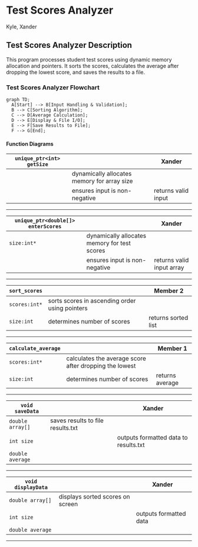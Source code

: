 # Test Scores Analyzer

Kyle, Xander

## Test Scores Analyzer Description
This program processes student test scores using dynamic memory allocation and pointers. It sorts the scores, calculates the average after dropping the lowest score, and saves the results to a file.

### Test Scores Analyzer Flowchart
```mermaid
graph TD;
  A[Start] --> B[Input Handling & Validation];
  B --> C[Sorting Algorithm];
  C --> D[Average Calculation];
  D --> E[Display & File I/O];
  E --> F[Save Results to File];
  F --> G[End];
```

#### Function Diagrams

| `unique_ptr<int> getSize`    |               |  Xander     |
| ------------------ | ------------- | ------------ |
|    | dynamically allocates memory for array size  |              |
|    | ensures input is non-negative  | returns valid input |
***
| `unique_ptr<double[]> enterScores`    |               |  Xander     |
| ------------------ | ------------- | ------------ |
| `size:int*`    | dynamically allocates memory for test scores  |              |
|    | ensures input is non-negative  | returns valid input array|
***
| `sort_scores`    |               |  Member 2   |
| ------------------ | ------------- | ------------ |
| `scores:int*`    | sorts scores in ascending order using pointers  |              |
| `size:int`     | determines number of scores  | returns sorted list |
***
| `calculate_average`    |               |  Member 1   |
| ------------------ | ------------- | ------------ |
| `scores:int*`    | calculates the average score after dropping the lowest  |              |
| `size:int`     | determines number of scores  | returns average |
***
| `void saveData`    |               |  Xander   |
| ------------------ | ------------- | ------------ |
| `double array[]`    | saves results to file results.txt  |              |
| `int size`     |  | outputs formatted data to results.txt |
| `double average`     |   |  |
***
| `void displayData`    |               |  Xander   |
| ------------------ | ------------- | ------------ |
| `double array[]`    | displays sorted scores on screen  |              |
| `int size`     |  | outputs formatted data |
| `double average`     |  |  |
***
